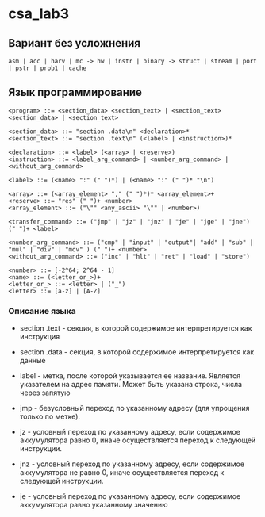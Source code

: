 ﻿# csa_lab3

## Вариант без усложнения

```
asm | acc | harv | mc -> hw | instr | binary -> struct | stream | port | pstr | prob1 | cache
```

## Язык программирование
``` ebnf
<program> ::= <section_data> <section_text> | <section_text> <section_data> | <section_text>

<section_data> ::= "section .data\n" <declaration>*
<section_text> ::= "section .text\n" (<label> | <instruction>)*

<declaration> ::= <label> (<array> | <reserve>)
<instruction> ::= <label_arg_command> | <number_arg_command> | <without_arg_command>

<label> ::= (<name> ":" (" ")*) | (<name> ":" (" ")* "\n")

<array> ::= (<array_element> "," (" ")*)* <array_element>+
<reserve> ::= "res" (" ")+ <number>
<array_element> ::= ("\"" <any_ascii> "\"" | <number>)

<transfer_command> ::= ("jmp" | "jz" | "jnz" | "je" | "jge" | "jne") (" ")+ <label>

<number_arg_command> ::= ("cmp" | "input" | "output"| "add" | "sub" | "mul" | "div" | "mov" ) (" ")+ <number>
<without_arg_command> ::= ("inc" | "hlt" | "ret" | "load" | "store")

<number> ::= [-2^64; 2^64 - 1]
<name> ::= (<letter_or_>)+
<letter_or_> ::= <letter> | ("_")
<letter> ::= [a-z] | [A-Z]
```

### Описание языка
- section .text - секция, в которой содержимое интерпретируется как инструкция
- section .data - секция, в которой содержимое интерпретируется как данные
- label - метка, после которой указывается ее название. Является указателем на адрес памяти. Может быть указана строка, числа через запятую

- jmp - безусловный переход по указанному адресу (для упрощения только по метке).
- jz - условный переход по указанному адресу, если содержимое аккумулятора равно 0, иначе осуществляется переход к следующей инструкции.
- jnz - условный переход по указанному адресу, если содержимое аккумулятора не равно 0, иначе осуществляется переход к следующей инструкции.
- je - условный переход по указанному адресу, если содержимое аккумулятора равно указанному значению
